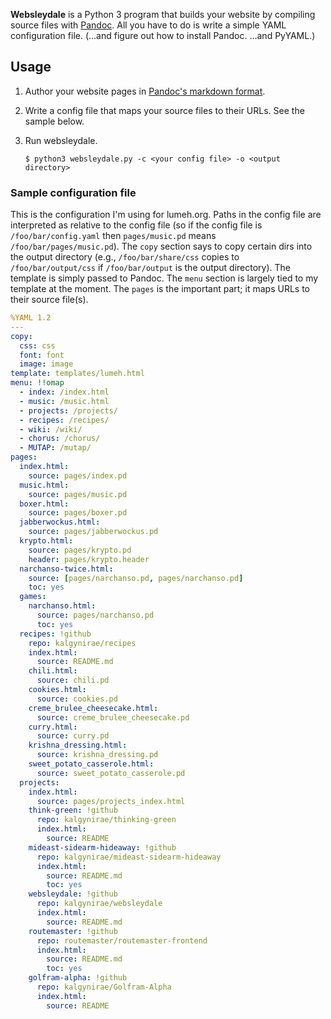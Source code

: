 **Websleydale** is a Python 3 program that builds your website by compiling source
files with [Pandoc][pandoc]. All you have to do is write a simple YAML
configuration file. (…and figure out how to install Pandoc. …and PyYAML.)

## Usage

1.  Author your website pages in [Pandoc's markdown format][pandoc-markdown].

2.  Write a config file that maps your source files to their URLs. See the
    sample below.

3.  Run websleydale.

        $ python3 websleydale.py -c <your config file> -o <output directory>

### Sample configuration file

This is the configuration I'm using for lumeh.org. Paths in the config file are
interpreted as relative to the config file (so if the config file is
`/foo/bar/config.yaml` then `pages/music.pd` means `/foo/bar/pages/music.pd`).
The `copy` section says to copy certain dirs into the output directory (e.g.,
`/foo/bar/share/css` copies to `/foo/bar/output/css` if `/foo/bar/output` is
the output directory). The template is simply passed to Pandoc. The `menu`
section is largely tied to my template at the moment. The `pages` is the
important part; it maps URLs to their source file(s).

```yaml
%YAML 1.2
---
copy:
  css: css
  font: font
  image: image
template: templates/lumeh.html
menu: !!omap
  - index: /index.html
  - music: /music.html
  - projects: /projects/
  - recipes: /recipes/
  - wiki: /wiki/
  - chorus: /chorus/
  - MUTAP: /mutap/
pages:
  index.html:
    source: pages/index.pd
  music.html:
    source: pages/music.pd
  boxer.html:
    source: pages/boxer.pd
  jabberwockus.html:
    source: pages/jabberwockus.pd
  krypto.html:
    source: pages/krypto.pd
    header: pages/krypto.header
  narchanso-twice.html:
    source: [pages/narchanso.pd, pages/narchanso.pd]
    toc: yes
  games:
    narchanso.html:
      source: pages/narchanso.pd
      toc: yes
  recipes: !github
    repo: kalgynirae/recipes
    index.html:
      source: README.md
    chili.html:
      source: chili.pd
    cookies.html:
      source: cookies.pd
    creme_brulee_cheesecake.html:
      source: creme_brulee_cheesecake.pd
    curry.html:
      source: curry.pd
    krishna_dressing.html:
      source: krishna_dressing.pd
    sweet_potato_casserole.html:
      source: sweet_potato_casserole.pd
  projects:
    index.html:
      source: pages/projects_index.html
    think-green: !github
      repo: kalgynirae/thinking-green
      index.html:
        source: README
    mideast-sidearm-hideaway: !github
      repo: kalgynirae/mideast-sidearm-hideaway
      index.html:
        source: README.md
        toc: yes
    websleydale: !github
      repo: kalgynirae/websleydale
      index.html:
        source: README.md
    routemaster: !github
      repo: routemaster/routemaster-frontend
      index.html:
        source: README.md
        toc: yes
    golfram-alpha: !github
      repo: kalgynirae/Golfram-Alpha
      index.html:
        source: README
```

[pandoc]: http://www.johnmacfarlane.net/pandoc/
[pandoc-markdown]: http://www.johnmacfarlane.net/pandoc/README.html#pandocs-markdown
